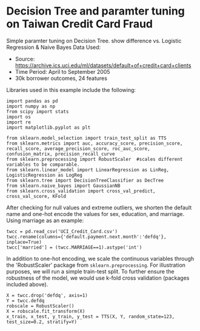 # Decision Tree and paramter tuning on Taiwan Credit Card Fraud 
Simple paramter tuning on Decision Tree. show difference vs. Logistic Regression & Naive Bayes 
Data Used: 
- Source: https://archive.ics.uci.edu/ml/datasets/default+of+credit+card+clients
- Time Period: April to September 2005
- 30k borrower outcomes, 24 features

Libraries used in this example include the following: 

```
import pandas as pd 
import numpy as np
from scipy import stats 
import os
import re
import matplotlib.pyplot as plt

from sklearn.model_selection import train_test_split as TTS
from sklearn.metrics import auc, accuracy_score, precision_score, recall_score, average_precision_score, roc_auc_score, confusion_matrix, precision_recall_curve
from sklearn.preprocessing import RobustScaler  #scales different variables to be comparable. 
from sklearn.linear_model import LinearRegression as LinReg, LogisticRegression as LogReg
from sklearn.tree import DecisionTreeClassifier as DecTree
from sklearn.naive_bayes import GaussianNB
from sklearn.cross_validation import cross_val_predict, cross_val_score, KFold 
```

After checking for null values and extreme outliers, we shorten the default name and one-hot encode the values for sex, education, and marriage. Using marriage as an example: 

```
twcc = pd.read_csv('UCI_Credit_Card.csv')
twcc.rename(columns={'default.payment.next.month':'defdq'}, inplace=True)
twcc['married'] = (twcc.MARRIAGE==1).astype('int')
```

In addition to one-hot encoding, we scale the continuous variables through the 'RobustScaler' package from `sklearn.preprocessing`. For illustration purposes, we will run a simple train-test split. To further ensure the robustness of the model, we would use k-fold cross validation (packages included above). 

```
X = twcc.drop('defdq', axis=1)
Y = twcc.defdq
robscale = RobustScaler()
X = robscale.fit_transform(X)
x_train, x_test, y_train, y_test = TTS(X, Y, random_state=123, test_size=0.2, stratify=Y)
```
